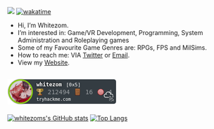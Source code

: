![](https://komarev.com/ghpvc/?username=whitezom7&label=PROFILE+VIEWS)
[![wakatime](https://wakatime.com/badge/user/7d8f866b-02c5-4fe0-8c57-0b42ec7eea79.svg)](https://wakatime.com/@7d8f866b-02c5-4fe0-8c57-0b42ec7eea79)

- Hi, I’m Whitezom.
- I’m interested in: Game/VR Development, Programming, System Administration and Roleplaying games
- Some of my Favourite Game Genres are: RPGs, FPS and MilSims.
- How to reach me: VIA [Twitter](https://twitter.com/TaylorWhitewood/) or [Email](mailto:contact@whitewood.dev).
- View my [Website](https://whitezom.dev).

 
![tryhackme stats](https://raw.githubusercontent.com/whitezom7/whitezom7/master/assets/thm_propic.png)
-
[![whitezoms's GitHub stats](github-readme-stats-eight-topaz-31.vercel.app/api?username=whitezom7&theme=dark)](https://github.com/anuraghazra/github-readme-stats)
[![Top Langs](github-readme-stats-eight-topaz-31.vercel.app/api/top-langs/?username=whitezom7&theme=dark)](https://github.com/anuraghazra/github-readme-stats)


